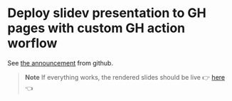 # Deploy slidev presentation to GH pages with custom GH action worflow

See [the announcement](https://github.blog/changelog/2022-07-27-github-pages-custom-github-actions-workflows-beta/) from github.

> **Note**
> If everything works, the rendered slides should be live 👉 [here](https://klieret.github.io/slidev-deploy-gh-pages-deployed-via-gh-actions) 👈
